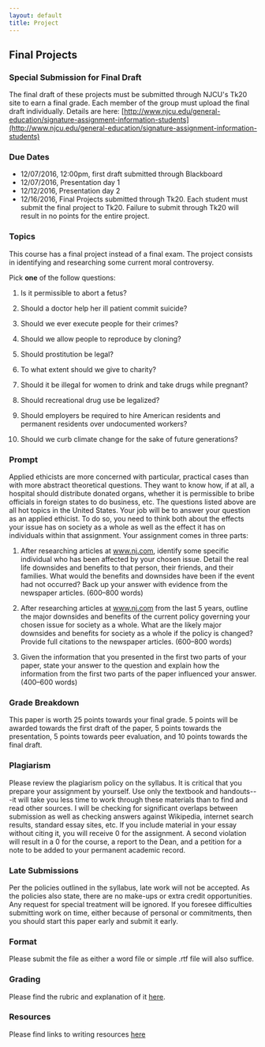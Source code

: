 ```yaml
---
layout: default
title: Project
---
```


## Final Projects

### Special Submission for Final Draft

The final draft of these projects must be submitted through NJCU's Tk20 site to earn a final grade. Each member of the group must upload the final draft individually. Details are here: [http://www.njcu.edu/general-education/signature-assignment-information-students](http://www.njcu.edu/general-education/signature-assignment-information-students) 

### Due Dates

+ 12/07/2016, 12:00pm, first draft submitted through Blackboard
+ 12/07/2016, Presentation day 1
+ 12/12/2016, Presentation day 2
+ 12/16/2016, Final Projects submitted through Tk20. Each student must submit the final project to Tk20. Failure to submit through Tk20 will result in no points for the entire project.

### Topics

This course has a final project instead of a final exam. The project consists in identifying and researching some current moral controversy. 

Pick **one** of the follow questions:  

1.  Is it permissible to abort a fetus?

2.  Should a doctor help her ill patient commit suicide?

3.  Should we ever execute people for their crimes?

4.  Should we allow people to reproduce by cloning?

5.  Should prostitution be legal?

6.  To what extent should we give to charity? 

7.  Should it be illegal for women to drink and take drugs while pregnant? 

8.  Should recreational drug use be legalized?

9.  Should employers be required to hire American residents and permanent residents over undocumented workers?  

10. Should we curb climate change for the sake of future generations?


### Prompt 


Applied ethicists are more concerned with particular, practical cases than with more abstract theoretical questions. They want to know how, if at all, a hospital should distribute donated organs, whether it is permissible to bribe officials in foreign states to do business, etc. The questions listed above are all hot topics in the United States. Your job will be to answer your question as an applied ethicist. To do so, you need to think both about the effects your issue has on society as a whole as well as the effect it has on individuals within that assignment. Your assignment comes in three parts:  

1.  After researching articles at www.nj.com, identify some specific individual who has been affected by your chosen issue. Detail the real life downsides and benefits to that person, their friends, and their families. What would the benefits and downsides have been if the event had not occurred? Back up your answer with evidence from the newspaper articles. (600–800 words)

2.  After researching articles at www.nj.com from the last 5 years, outline the major downsides and benefits of the current policy governing your chosen issue for society as a whole. What are the likely major downsides and benefits for society as a whole if the  policy is changed? Provide full citations to the newspaper articles. (600–800 words)

3.  Given the information that you presented in the first two parts of your paper, state your answer to the question and explain how the information from the first two parts of the paper influenced your answer. (400–600 words)


### Grade Breakdown


This paper is worth 25 points towards your final grade. 5 points will be awarded towards the first draft of the paper, 5 points towards the presentation, 5 points towards peer evaluation, and 10 points towards the final draft. 



### Plagiarism

Please review the plagiarism policy on the syllabus. It is critical that you prepare your assignment by yourself. Use only the textbook and handouts---it will take you less time to work through these materials than to find and read other sources. I will be checking for significant overlaps between submission as well as checking answers against Wikipedia, internet search results, standard essay sites, etc. If you include material in your essay without citing it, you will receive 0 for the assignment. A second violation will result in a 0 for the course, a report to the Dean, and a petition for a note to be added to your permanent academic record. 



### Late Submissions

Per the policies outlined in the syllabus, late work will not be accepted. As the policies also state, there are no make-ups or extra credit opportunities. Any request for special treatment will be ignored. If you foresee difficulties submitting work on time, either because of personal or commitments, then you should start this paper early and submit it early. 

### Format
Please submit the file as either a word file or simple .rtf file will also suffice.

### Grading
Please find the rubric and explanation of it [here](/Teaching/Grading/).

### Resources
Please find links to writing resources [here](/Teaching/Resources/)

